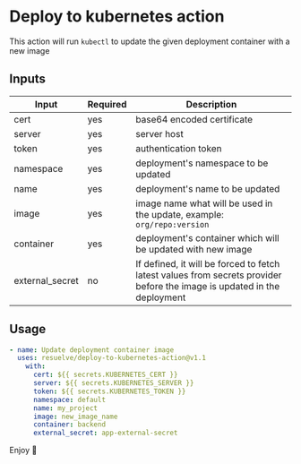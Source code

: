 # Deploy to kubernetes action

This action will run `kubectl` to update the given deployment container with a new image

## Inputs

| Input           | Required | Description                                                                                                              |
|-----------------|----------|--------------------------------------------------------------------------------------------------------------------------|
| cert            | yes      | base64 encoded certificate                                                                                               |
| server          | yes      | server host                                                                                                              |
| token           | yes      | authentication token                                                                                                     |
| namespace       | yes      | deployment's namespace to be updated                                                                                     |
| name            | yes      | deployment's name to be updated                                                                                          |
| image           | yes      | image name what will be used in the update, example: `org/repo:version`                                                  |
| container       | yes      | deployment's container which will be updated with new image                                                              |
| external_secret | no       | If defined, it will be forced to fetch latest values from secrets provider before the image is updated in the deployment |

## Usage

```yaml
- name: Update deployment container image
  uses: resuelve/deploy-to-kubernetes-action@v1.1
    with:
      cert: ${{ secrets.KUBERNETES_CERT }}
      server: ${{ secrets.KUBERNETES_SERVER }}
      token: ${{ secrets.KUBERNETES_TOKEN }}
      namespace: default
      name: my_project
      image: new_image_name
      container: backend
      external_secret: app-external-secret
```

Enjoy 🎉
